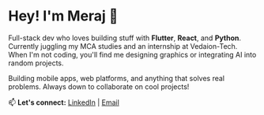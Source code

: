 # Hey! I'm Meraj 👋

Full-stack dev who loves building stuff with **Flutter**, **React**, and **Python**. Currently juggling my MCA studies and an internship at Vedaion-Tech. When I'm not coding, you'll find me designing graphics or integrating AI into random projects.

Building mobile apps, web platforms, and anything that solves real problems. Always down to collaborate on cool projects!

📫 **Let's connect:** [LinkedIn](https://linkedin.com/in/merajalam2001) | [Email](mailto:alamm1940@gmail.com)


